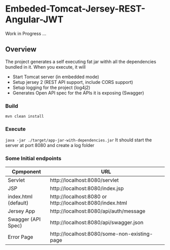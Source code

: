 # Embeded-Tomcat-Jersey-REST-Angular-JWT

Work in Progress ...

## Overview
The project generates a self executing fat jar withh all the dependencies bundled in it. When you execute, it will 
 * Start Tomcat server (in embedded mode) 
 * Setup jersey 2 (REST API support, include CORS support)
 * Setup logging for the project (log4j2)
 * Generates Open API spec for the APIs it is exposing (Swagger)


### Build
```mvn clean install```

### Execute
``` java -jar ./target/app-jar-with-dependencies.jar ``` It should start the server at port 8080 and create a log folder


### Some Initial endpoints
Cpmponent           | URL                                      
---                 | ---                                      
Servlet             |  http://localhost:8080/servlet           
JSP                 |  http://localhost:8080/index.jsp
index.html (default)|  http://localhost:8080 or http://localhost:8080/index.html
Jersey App          |  http://localhost:8080/api/auth/message  
Swagger (API Spec)  |  http://localhost:8080/api/swagger.json   
Error Page          |  http://localhost:8080/some-non-existing-page

